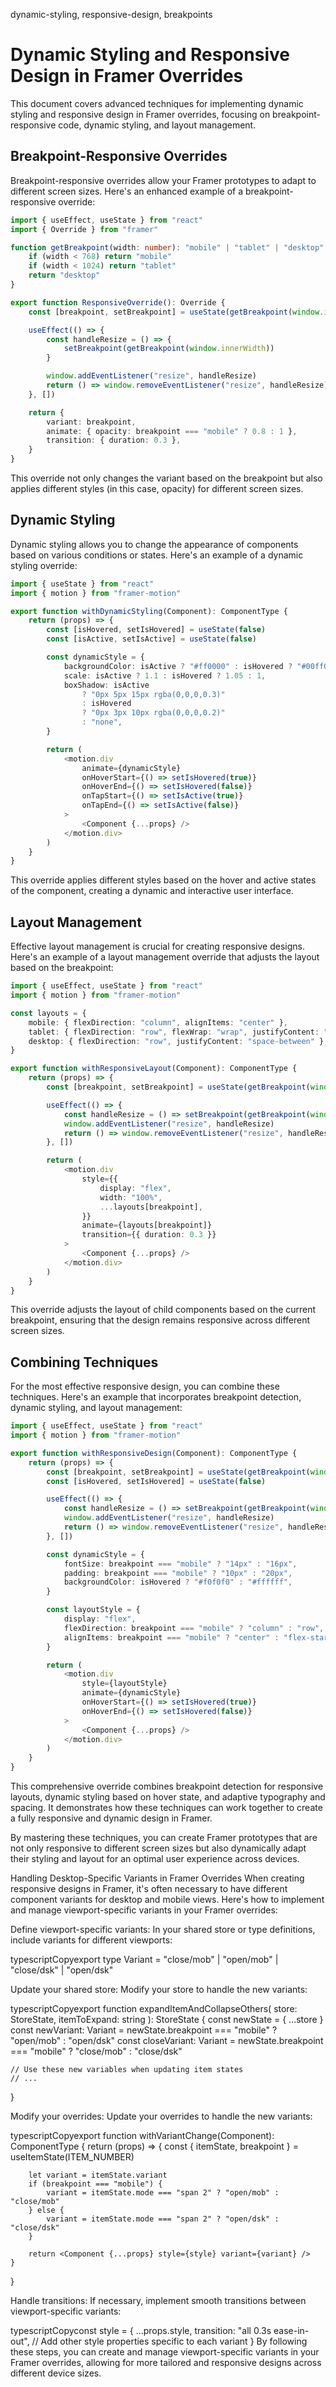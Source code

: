 <tags>dynamic-styling, responsive-design, breakpoints</tags>

# Dynamic Styling and Responsive Design in Framer Overrides

This document covers advanced techniques for implementing dynamic styling and responsive design in Framer overrides, focusing on breakpoint-responsive code, dynamic styling, and layout management.

## Breakpoint-Responsive Overrides

Breakpoint-responsive overrides allow your Framer prototypes to adapt to different screen sizes. Here's an enhanced example of a breakpoint-responsive override:

```typescript
import { useEffect, useState } from "react"
import { Override } from "framer"

function getBreakpoint(width: number): "mobile" | "tablet" | "desktop" {
    if (width < 768) return "mobile"
    if (width < 1024) return "tablet"
    return "desktop"
}

export function ResponsiveOverride(): Override {
    const [breakpoint, setBreakpoint] = useState(getBreakpoint(window.innerWidth))

    useEffect(() => {
        const handleResize = () => {
            setBreakpoint(getBreakpoint(window.innerWidth))
        }

        window.addEventListener("resize", handleResize)
        return () => window.removeEventListener("resize", handleResize)
    }, [])

    return {
        variant: breakpoint,
        animate: { opacity: breakpoint === "mobile" ? 0.8 : 1 },
        transition: { duration: 0.3 },
    }
}
```

This override not only changes the variant based on the breakpoint but also applies different styles (in this case, opacity) for different screen sizes.

## Dynamic Styling

Dynamic styling allows you to change the appearance of components based on various conditions or states. Here's an example of a dynamic styling override:

```typescript
import { useState } from "react"
import { motion } from "framer-motion"

export function withDynamicStyling(Component): ComponentType {
    return (props) => {
        const [isHovered, setIsHovered] = useState(false)
        const [isActive, setIsActive] = useState(false)

        const dynamicStyle = {
            backgroundColor: isActive ? "#ff0000" : isHovered ? "#00ff00" : "#0000ff",
            scale: isActive ? 1.1 : isHovered ? 1.05 : 1,
            boxShadow: isActive
                ? "0px 5px 15px rgba(0,0,0,0.3)"
                : isHovered
                ? "0px 3px 10px rgba(0,0,0,0.2)"
                : "none",
        }

        return (
            <motion.div
                animate={dynamicStyle}
                onHoverStart={() => setIsHovered(true)}
                onHoverEnd={() => setIsHovered(false)}
                onTapStart={() => setIsActive(true)}
                onTapEnd={() => setIsActive(false)}
            >
                <Component {...props} />
            </motion.div>
        )
    }
}
```

This override applies different styles based on the hover and active states of the component, creating a dynamic and interactive user interface.

## Layout Management

Effective layout management is crucial for creating responsive designs. Here's an example of a layout management override that adjusts the layout based on the breakpoint:

```typescript
import { useEffect, useState } from "react"
import { motion } from "framer-motion"

const layouts = {
    mobile: { flexDirection: "column", alignItems: "center" },
    tablet: { flexDirection: "row", flexWrap: "wrap", justifyContent: "center" },
    desktop: { flexDirection: "row", justifyContent: "space-between" },
}

export function withResponsiveLayout(Component): ComponentType {
    return (props) => {
        const [breakpoint, setBreakpoint] = useState(getBreakpoint(window.innerWidth))

        useEffect(() => {
            const handleResize = () => setBreakpoint(getBreakpoint(window.innerWidth))
            window.addEventListener("resize", handleResize)
            return () => window.removeEventListener("resize", handleResize)
        }, [])

        return (
            <motion.div
                style={{
                    display: "flex",
                    width: "100%",
                    ...layouts[breakpoint],
                }}
                animate={layouts[breakpoint]}
                transition={{ duration: 0.3 }}
            >
                <Component {...props} />
            </motion.div>
        )
    }
}
```

This override adjusts the layout of child components based on the current breakpoint, ensuring that the design remains responsive across different screen sizes.

## Combining Techniques

For the most effective responsive design, you can combine these techniques. Here's an example that incorporates breakpoint detection, dynamic styling, and layout management:

```typescript
import { useEffect, useState } from "react"
import { motion } from "framer-motion"

export function withResponsiveDesign(Component): ComponentType {
    return (props) => {
        const [breakpoint, setBreakpoint] = useState(getBreakpoint(window.innerWidth))
        const [isHovered, setIsHovered] = useState(false)

        useEffect(() => {
            const handleResize = () => setBreakpoint(getBreakpoint(window.innerWidth))
            window.addEventListener("resize", handleResize)
            return () => window.removeEventListener("resize", handleResize)
        }, [])

        const dynamicStyle = {
            fontSize: breakpoint === "mobile" ? "14px" : "16px",
            padding: breakpoint === "mobile" ? "10px" : "20px",
            backgroundColor: isHovered ? "#f0f0f0" : "#ffffff",
        }

        const layoutStyle = {
            display: "flex",
            flexDirection: breakpoint === "mobile" ? "column" : "row",
            alignItems: breakpoint === "mobile" ? "center" : "flex-start",
        }

        return (
            <motion.div
                style={layoutStyle}
                animate={dynamicStyle}
                onHoverStart={() => setIsHovered(true)}
                onHoverEnd={() => setIsHovered(false)}
            >
                <Component {...props} />
            </motion.div>
        )
    }
}
```

This comprehensive override combines breakpoint detection for responsive layouts, dynamic styling based on hover state, and adaptive typography and spacing. It demonstrates how these techniques can work together to create a fully responsive and dynamic design in Framer.

By mastering these techniques, you can create Framer prototypes that are not only responsive to different screen sizes but also dynamically adapt their styling and layout for an optimal user experience across devices.

Handling Desktop-Specific Variants in Framer Overrides
When creating responsive designs in Framer, it's often necessary to have different component variants for desktop and mobile views. Here's how to implement and manage viewport-specific variants in your Framer overrides:

Define viewport-specific variants: In your shared store or type definitions, include variants for different viewports:

typescriptCopyexport type Variant = "close/mob" | "open/mob" | "close/dsk" | "open/dsk"

Update your shared store: Modify your store to handle the new variants:

typescriptCopyexport function expandItemAndCollapseOthers(
    store: StoreState,
    itemToExpand: string
): StoreState {
    const newState = { ...store }
    const newVariant: Variant =
        newState.breakpoint === "mobile" ? "open/mob" : "open/dsk"
    const closeVariant: Variant =
        newState.breakpoint === "mobile" ? "close/mob" : "close/dsk"

    // Use these new variables when updating item states
    // ...
}

Modify your overrides: Update your overrides to handle the new variants:

typescriptCopyexport function withVariantChange(Component): ComponentType {
    return (props) => {
        const { itemState, breakpoint } = useItemState(ITEM_NUMBER)

        let variant = itemState.variant
        if (breakpoint === "mobile") {
            variant = itemState.mode === "span 2" ? "open/mob" : "close/mob"
        } else {
            variant = itemState.mode === "span 2" ? "open/dsk" : "close/dsk"
        }

        return <Component {...props} style={style} variant={variant} />
    }
}

Handle transitions: If necessary, implement smooth transitions between viewport-specific variants:

typescriptCopyconst style = {
    ...props.style,
    transition: "all 0.3s ease-in-out",
    // Add other style properties specific to each variant
}
By following these steps, you can create and manage viewport-specific variants in your Framer overrides, allowing for more tailored and responsive designs across different device sizes.
